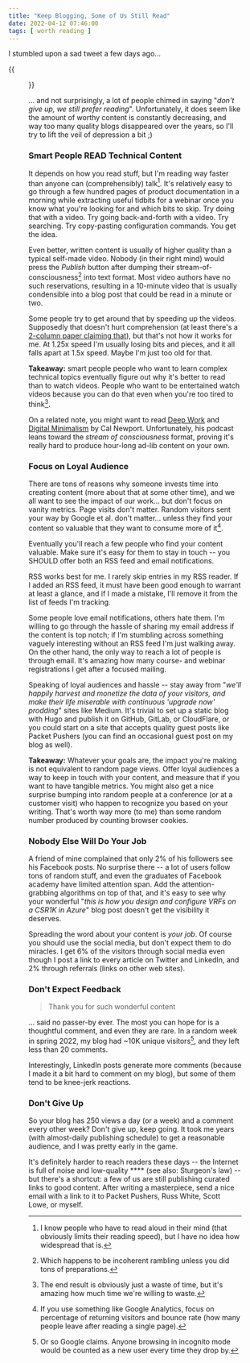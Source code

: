 ```yaml
---
title: "Keep Blogging, Some of Us Still Read"
date: 2022-04-12 07:46:00
tags: [ worth reading ]
---
```

I stumbled upon a sad tweet a few days ago...

{{<figure src="/2022/04/tweet-blogging.jpg">}}

... and not surprisingly, a lot of people chimed in saying "_don't give up, we still prefer reading_". Unfortunately, it does seem like the amount of worthy content is constantly decreasing, and way too many quality blogs disappeared over the years, so I'll try to lift the veil of depression a bit ;)
<!--more-->
### Smart People READ Technical Content

It depends on how you read stuff, but I'm reading way faster than anyone can (comprehensibly) talk[^RA]. It's relatively easy to go through a few hundred pages of product documentation in a morning while extracting useful tidbits for a webinar once you know what you're looking for and which bits to skip. Try doing that with a video. Try going back-and-forth with a video. Try searching. Try copy-pasting configuration commands. You get the idea.

[^RA]: I know people who have to read aloud in their mind (that obviously limits their reading speed), but I have no idea how widespread that is.

Even better, written content is usually of higher quality than a typical self-made video. Nobody (in their right mind) would press the *Publish* button after dumping their stream-of-consciousness[^IR] into text format. Most video authors have no such reservations, resulting in a 10-minute video that is usually condensible into a blog post that could be read in a minute or two.

Some people try to get around that by speeding up the videos. Supposedly that doesn't hurt comprehension (at least there's a [2-column paper claiming that](https://www.researchgate.net/publication/356194270_Learning_in_Double_Time_The_Effect_of_Lecture_Video_Speed_on_Immediate_and_Delayed_Comprehension)), but that's not how it works for me. At 1.25x speed I'm usually losing bits and pieces, and it all falls apart at 1.5x speed. Maybe I'm just too old for that.

[^IR]: Which happens to be incoherent rambling unless you did tons of preparations.

**Takeaway:** smart people people who want to learn complex technical topics eventually figure out why it's better to read than to watch videos. People who want to be entertained watch videos because you can do that even when you're too tired to think[^WT].

On a related note, you might want to read [Deep Work](https://www.amazon.com/dp/B013UWFM52/) and [Digital Minimalism](https://www.amazon.com/Digital-Minimalism-Choosing-Focused-Noisy-ebook/dp/B07DBRBP7G/) by Cal Newport. Unfortunately, his podcast leans toward the _stream of consciousness_ format, proving it's really hard to produce hour-long ad-lib content on your own.

[^WT]: The end result is obviously just a waste of time, but it's amazing how much time we're willing to waste.

### Focus on Loyal Audience

There are tons of reasons why someone invests time into creating content (more about that at some other time), and we all want to see the impact of our work... but don't focus on vanity metrics. Page visits don't matter. Random visitors sent your way by Google et al. don't matter... unless they find your content so valuable that they want to consume more of it[^GA].

[^GA]: If you use something like Google Analytics, focus on percentage of returning visitors and bounce rate (how many people leave after reading a single page).

Eventually you'll reach a few people who find your content valuable. Make sure it's easy for them to stay in touch -- you SHOULD offer both an RSS feed and email notifications. 

RSS works best for me. I rarely skip entries in my RSS reader. If I added an RSS feed, it must have been good enough to warrant at least a glance, and if I made a mistake, I'll remove it from the list of feeds I'm tracking. 

Some people love email notifications, others hate them. I'm willing to go through the hassle of sharing my email address if the content is top notch; if I'm stumbling across something vaguely interesting without an RSS feed I'm just walking away. On the other hand, the only way to reach a lot of people is through email. It's amazing how many course- and webinar registrations I get after a focused mailing.

Speaking of loyal audiences and hassle -- stay away from "_we'll happily harvest  and monetize the data of your visitors, and make their life miserable with continuous 'upgrade now' prodding_" sites like Medium. It's trivial to set up a static blog with Hugo and publish it on GitHub, GitLab, or CloudFlare, or you could start on a site that accepts quality guest posts like Packet Pushers (you can find an occasional guest post on my blog as well).

**Takeaway:** Whatever your goals are, the impact you're making is not equivalent to random page views. Offer loyal audiences a way to keep in touch with your content, and measure that if you want to have tangible metrics. You might also get a nice surprise bumping into random people at a conference (or at a customer visit) who happen to recognize you based on your writing. That's worth way more (to me) than some random number produced by counting browser cookies.

### Nobody Else Will Do Your Job

A friend of mine complained that only 2% of his followers see his Facebook posts. No surprise there -- a lot of users follow tons of random stuff, and even the graduates of Facebook academy have limited attention span. Add the attention-grabbing algorithms on top of that, and it's easy to see why your wonderful "_this is how you design and configure VRFs on a CSR1K in Azure_" blog post doesn't get the visibility it deserves.

Spreading the word about your content is _your job_. Of course you should use the social media, but don't expect them to do miracles. I get 6% of the visitors through social media even though I post a link to every article on Twitter and LinkedIn, and 2% through referrals (links on other web sites).

### Don't Expect Feedback

> Thank you for such wonderful content

... said no passer-by ever. The most you can hope for is a thoughtful comment, and even they are rare. In a random week in spring 2022, my blog had ~10K unique visitors[^GV], and they left less than 20 comments.

Interestingly, LinkedIn posts generate more comments (because I made it a bit hard to comment on my blog), but some of them tend to be knee-jerk reactions.

### Don't Give Up

So your blog has 250 views a day (or a week) and a comment every other week? Don't give up, keep going. It took me years (with almost-daily publishing schedule) to get a reasonable audience, and I was pretty early in the game.

It's definitely harder to reach readers these days -- the Internet is full of noise and low-quality **** (see also: Sturgeon's law) -- but there's a shortcut: a few of us are still publishing curated links to good content. After writing a masterpiece, send a nice email with a link to it to Packet Pushers, Russ White, Scott Lowe, or myself.

[^GV]: Or so Google claims. Anyone browsing in incognito mode would be counted as a new user every time they drop by.